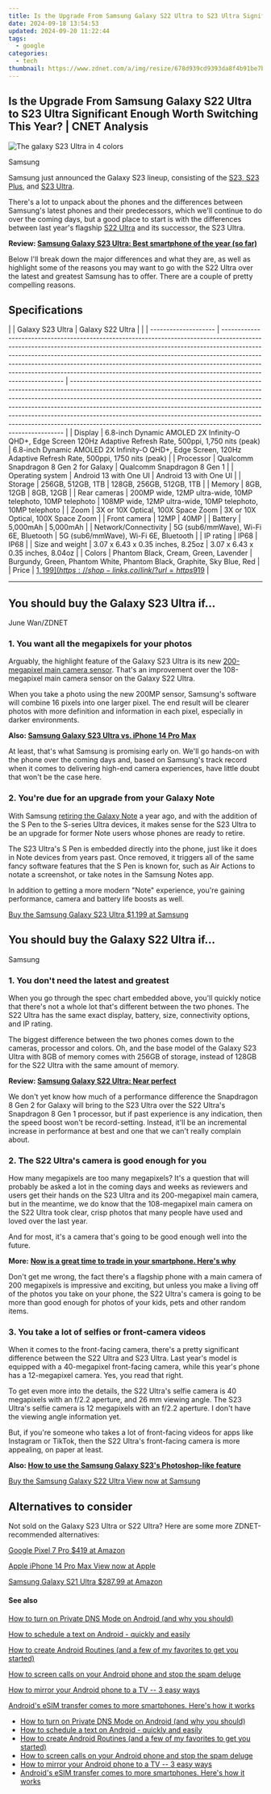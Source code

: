 ```yaml
---
title: Is the Upgrade From Samsung Galaxy S22 Ultra to S23 Ultra Significant Enough Worth Switching This Year? | CNET Analysis
date: 2024-09-18 13:54:53
updated: 2024-09-20 11:22:44
tags:
  - google
categories:
  - tech
thumbnail: https://www.zdnet.com/a/img/resize/678d939cd9393da8f4b91be7b4b43a67d35de18a/2023/01/30/68ce4e47-3f58-41fa-ace8-715e44cd19c5/dsc02607.jpg?width=278&height=156&fit=crop&auto=webp
---
```


## Is the Upgrade From Samsung Galaxy S22 Ultra to S23 Ultra Significant Enough Worth Switching This Year? | CNET Analysis

![The galaxy S23 Ultra in 4 colors](https://www.zdnet.com/a/img/resize/d8987160c06d8045db550c095c7f6a501a487c84/2023/01/30/d37c456f-55f8-4986-a2e8-8da1eb8b4b9d/galaxys23-ultra-4colors.jpg?auto=webp&width=1280)

Samsung

Samsung just announced the Galaxy S23 lineup, consisting of the [S23, S23 Plus](https://shop-links.co/link/?url=https%3A%2F%2Fwww.samsung.com%2Fus%2Fsmartphones%2Fgalaxy-s23%2Fbuy%2F&publisher_slug=itechdaily19598&exclusive=1), and [S23 Ultra](https://shop-links.co/link/?url=https%3A%2F%2Fwww.samsung.com%2Fus%2Fsmartphones%2Fgalaxy-s23-ultra%2Fbuy%2F&publisher_slug=itechdaily19598&exclusive=1). 

There's a lot to unpack about the phones and the differences between Samsung's latest phones and their predecessors, which we'll continue to do over the coming days, but a good place to start is with the differences between last year's flagship [S22 Ultra](https://buy.geni.us/Proxy.ashx?TSID=368250&GR%5FURL=https%3A%2F%2Fwww.amazon.com%2FSAMSUNG-Smartphone-Unlocked-Brightest-Processor%2Fdp%2FB09MW19JW2%2F%3Ftag%3Dzd-buy-button-20%26ascsubtag%3D%5F%5FCOM%5FCLICK%5FID%5F%5F%7C73699b7d-c59e-4e46-8ca5-69b7ac056107%7Cdtp&dtb=1) and its successor, the S23 Ultra. 

**Review: [Samsung Galaxy S23 Ultra: Best smartphone of the year (so far)](https://www.zdnet.com/article/samsung-galaxy-s23-ultra-review/)**

Below I'll break down the major differences and what they are, as well as highlight some of the reasons you may want to go with the S22 Ultra over the latest and greatest Samsung has to offer. There are a couple of pretty compelling reasons.

##  Specifications 

| | Galaxy S23 Ultra   | Galaxy S22 Ultra                                                                                                                                                                                                                                                                                                                                                                                                                    |                                                                                                                                                                                                                                                                                                                                                                                                                                                                                    |
| -------------------- | ----------------------------------------------------------------------------------------------------------------------------------------------------------------------------------------------------------------------------------------------------------------------------------------------------------------------------------------------------------------------------------------------------------------------------------- | ---------------------------------------------------------------------------------------------------------------------------------------------------------------------------------------------------------------------------------------------------------------------------------------------------------------------------------------------------------------------------------------------------------------------------------------------------------------------------------- |
| Display              | 6.8-inch Dynamic AMOLED 2X Infinity-O QHD+, Edge Screen 120Hz Adaptive Refresh Rate, 500ppi, 1,750 nits (peak)                                                                                                                                                                                                                                                                                                                      | 6.8-inch Dynamic AMOLED 2X Infinity-O QHD+, Edge Screen, 120Hz Adaptive Refresh Rate, 500ppi, 1750 nits (peak)                                                                                                                                                                                                                                                                                                                                                                     |
| Processor            | Qualcomm Snapdragon 8 Gen 2 for Galaxy                                                                                                                                                                                                                                                                                                                                                                                              | Qualcomm Snapdragon 8 Gen 1                                                                                                                                                                                                                                                                                                                                                                                                                                                        |
| Operating system     | Android 13 with One UI                                                                                                                                                                                                                                                                                                                                                                                                              | Android 13 with One UI                                                                                                                                                                                                                                                                                                                                                                                                                                                             |
| Storage              | 256GB, 512GB, 1TB                                                                                                                                                                                                                                                                                                                                                                                                                   | 128GB, 256GB, 512GB, 1TB                                                                                                                                                                                                                                                                                                                                                                                                                                                           |
| Memory               | 8GB, 12GB                                                                                                                                                                                                                                                                                                                                                                                                                           | 8GB, 12GB                                                                                                                                                                                                                                                                                                                                                                                                                                                                          |
| Rear cameras         | 200MP wide, 12MP ultra-wide, 10MP telephoto, 10MP telephoto                                                                                                                                                                                                                                                                                                                                                                         | 108MP wide, 12MP ultra-wide, 10MP telephoto, 10MP telephoto                                                                                                                                                                                                                                                                                                                                                                                                                        |
| Zoom                 | 3X or 10X Optical, 100X Space Zoom                                                                                                                                                                                                                                                                                                                                                                                                  | 3X or 10X Optical, 100X Space Zoom                                                                                                                                                                                                                                                                                                                                                                                                                                                 |
| Front camera         | 12MP                                                                                                                                                                                                                                                                                                                                                                                                                                | 40MP                                                                                                                                                                                                                                                                                                                                                                                                                                                                               |
| Battery              | 5,000mAh                                                                                                                                                                                                                                                                                                                                                                                                                            | 5,000mAh                                                                                                                                                                                                                                                                                                                                                                                                                                                                           |
| Network/Connectivity | 5G (sub6/mmWave), Wi-Fi 6E, Bluetooth                                                                                                                                                                                                                                                                                                                                                                                               | 5G (sub6/mmWave), Wi-Fi 6E, Bluetooth                                                                                                                                                                                                                                                                                                                                                                                                                                              |
| IP rating            | IP68                                                                                                                                                                                                                                                                                                                                                                                                                                | IP68                                                                                                                                                                                                                                                                                                                                                                                                                                                                               |
| Size and weight      | 3.07 x 6.43 x 0.35 inches, 8.25oz                                                                                                                                                                                                                                                                                                                                                                                                   | 3.07 x 6.43 x 0.35 inches, 8.04oz                                                                                                                                                                                                                                                                                                                                                                                                                                                  |
| Colors               | Phantom Black, Cream, Green, Lavender                                                                                                                                                                                                                                                                                                                                                                                               | Burgundy, Green, Phantom White, Phantom Black, Graphite, Sky Blue, Red                                                                                                                                                                                                                                                                                                                                                                                                             |
| Price                | [$1,199](https://shop-links.co/link/?url=https%3A%2F%2Fwww.samsung.com%2Fus%2Fsmartphones%2Fgalaxy-s23-ultra%2Fbuy%2F&publisher_slug=itechdaily19598&exclusive=1) | [$919](https://shop-links.co/link/?url=https%3A%2F%2Fwww.samsung.com%2Fus%2Fsmartphones%2Fgalaxy-s22-ultra%2Fbuy%2Fgalaxy-s22-ultra-128gb-unlocked-sm-s908uzwaxaa%2F&publisher_slug=itechdaily19598&exclusive=1) |

---

##  You should buy the Galaxy S23 Ultra if… 

June Wan/ZDNET

###  1\. You want all the megapixels for your photos 

Arguably, the highlight feature of the Galaxy S23 Ultra is its new [200-megapixel main camera sensor](https://www.zdnet.com/article/samsung-just-showed-off-this-200-megapixel-smartphone-image-sensor/). That's an improvement over the 108-megapixel main camera sensor on the Galaxy S22 Ultra. 

When you take a photo using the new 200MP sensor, Samsung's software will combine 16 pixels into one larger pixel. The end result will be clearer photos with more definition and information in each pixel, especially in darker environments. 

**Also: [Samsung Galaxy S23 Ultra vs. iPhone 14 Pro Max](https://www.zdnet.com/article/samsung-galaxy-s23-ultra-vs-iphone-14-pro-max/)**

At least, that's what Samsung is promising early on. We'll go hands-on with the phone over the coming days and, based on Samsung's track record when it comes to delivering high-end camera experiences, have little doubt that won't be the case here. 

###  2\. You're due for an upgrade from your Galaxy Note 

With Samsung [retiring the Galaxy Note](https://www.zdnet.com/article/heres-what-to-expect-from-the-next-samsung-unpacked-event/#:~:text=Earlier%2C%20Samsung%20hinted%20that%20the%20new%20Galaxy%20S%20phone%20will%20take%20inspiration%20from%20the%20discontinued%20Galaxy%20Note.) a year ago, and with the addition of the S Pen to the S-series Ultra devices, it makes sense for the S23 Ultra to be an upgrade for former Note users whose phones are ready to retire. 

The S23 Ultra's S Pen is embedded directly into the phone, just like it does in Note devices from years past. Once removed, it triggers all of the same fancy software features that the S Pen is known for, such as Air Actions to notate a screenshot, or take notes in the Samsung Notes app. 

In addition to getting a more modern "Note" experience, you're gaining performance, camera and battery life boosts as well. 

[Buy the Samsung Galaxy S23 Ultra $1,199 at Samsung](https://shop-links.co/link/?url=https%3A%2F%2Fwww.samsung.com%2Fus%2Fsmartphones%2Fgalaxy-s23-ultra%2Fbuy%2F&publisher_slug=itechdaily19598&exclusive=1)

##  You should buy the Galaxy S22 Ultra if… 

Samsung

### 1\. You don't need the latest and greatest

When you go through the spec chart embedded above, you'll quickly notice that there's not a whole lot that's different between the two phones. The S22 Ultra has the same exact display, battery, size, connectivity options, and IP rating. 

The biggest difference between the two phones comes down to the cameras, processor and colors. Oh, and the base model of the Galaxy S23 Ultra with 8GB of memory comes with 256GB of storage, instead of 128GB for the S22 Ultra with the same amount of memory. 

**Review: [Samsung Galaxy S22 Ultra: Near perfect](https://www.zdnet.com/article/samsung-galaxy-s22-ultra-review/)** 

We don't yet know how much of a performance difference the Snapdragon 8 Gen 2 for Galaxy will bring to the S23 Ultra over the S22 Ultra's Snapdragon 8 Gen 1 processor, but if past experience is any indication, then the speed boost won't be record-setting. Instead, it'll be an incremental increase in performance at best and one that we can't really complain about. 

### 2\. The S22 Ultra's camera is good enough for you

How many megapixels are too many megapixels? It's a question that will probably be asked a lot in the coming days and weeks as reviewers and users get their hands on the S23 Ultra and its 200-megapixel main camera, but in the meantime, we do know that the 108-megapixel main camera on the S22 Ultra took clear, crisp photos that many people have used and loved over the last year. 

And for most, it's a camera that's going to be good enough well into the future. 

**More:** [**Now is a great time to trade in your smartphone. Here's why**](https://www.zdnet.com/article/now-could-be-a-great-time-to-trade-in-your-smartphone-heres-why/)

Don't get me wrong, the fact there's a flagship phone with a main camera of 200 megapixels is impressive and exciting, but unless you make a living off of the photos you take on your phone, the S22 Ultra's camera is going to be more than good enough for photos of your kids, pets and other random items. 

### 3\. You take a lot of selfies or front-camera videos

When it comes to the front-facing camera, there's a pretty significant difference between the S22 Ultra and S23 Ultra. Last year's model is equipped with a 40-megapixel front-facing camera, while this year's phone has a 12-megapixel camera. Yes, you read that right. 

To get even more into the details, the S22 Ultra's selfie camera is 40 megapixels with an f/2.2 aperture, and 26 mm viewing angle. The S23 Ultra's selfie camera is 12 megapixels with an f/2.2 aperture. I don't have the viewing angle information yet. 

But, if you're someone who takes a lot of front-facing videos for apps like Instagram or TikTok, then the S22 Ultra's front-facing camera is more appealing, on paper at least. 

**Also: [How to use the Samsung Galaxy S23's Photoshop-like feature](https://www.zdnet.com/article/how-to-use-the-galaxy-s23s-new-magical-photoshop-like-trick/)**

[Buy the Samsung Galaxy S22 Ultra View now at Samsung](https://shop-links.co/link/?url=https%3A%2F%2Fwww.samsung.com%2Fus%2Fsmartphones%2Fgalaxy-s22-ultra%2Fbuy%2Fgalaxy-s22-ultra-128gb-unlocked-sm-s908uzwaxaa%2F&publisher_slug=itechdaily19598&exclusive=1)

##  Alternatives to consider   

Not sold on the Galaxy S23 Ultra or S22 Ultra? Here are some more ZDNET-recommended alternatives: 

[Google Pixel 7 Pro $419 at Amazon](https://buy.geni.us/Proxy.ashx?TSID=368250&GR%5FURL=https%3A%2F%2Fwww.amazon.com%2Fdp%2FB0BCQWYR2Z%2Fref%3Dasc%5Fdf%5FB0BCQWYR2Z1724410800000%3Fcreative%3D395261%26creativeASIN%3DB0BCQWYR2Z%26linkCode%3Dasn%26tag%3Dzd-buy-button-20%26ascsubtag%3D%5F%5FCOM%5FCLICK%5FID%5F%5F%7C73699b7d-c59e-4e46-8ca5-69b7ac056107%7Cdtp&dtb=1)

[Apple iPhone 14 Pro Max View now at Apple](https://apple.sjv.io/c/159047/435031/7613?&sharedId=zdnet&u=https%3A%2F%2Fwww.apple.com%2Fiphone-14-pro%2F&subId1=zd-%5F%5FCOM%5FCLICK%5FID%5F%5F-dtp)

[Samsung Galaxy S21 Ultra $287.99 at Amazon](https://buy.geni.us/Proxy.ashx?TSID=368250&GR%5FURL=https%3A%2F%2Fwww.amazon.com%2Fdp%2FB0939K5M9Q%3FlinkCode%3Dogi%26th%3D1%26psc%3D1%26tag%3Dzd-buy-button-20%26ascsubtag%3D%5F%5FCOM%5FCLICK%5FID%5F%5F%7C73699b7d-c59e-4e46-8ca5-69b7ac056107%7Cdtp&dtb=1)

#### See also

[How to turn on Private DNS Mode on Android (and why you should)](https://www.zdnet.com/article/how-to-turn-on-private-dns-mode-on-android-and-why-you-should/ "How to turn on Private DNS Mode on Android (and why you should)")

[How to schedule a text on Android - quickly and easily](https://www.zdnet.com/article/how-to-schedule-a-text-on-android/ "How to schedule a text on Android - quickly and easily")

[How to create Android Routines (and a few of my favorites to get you started)](https://www.zdnet.com/article/how-to-create-android-routines-and-a-few-of-my-favorites-to-get-you-started/ "How to create Android Routines (and a few of my favorites to get you started)")

[How to screen calls on your Android phone and stop the spam deluge](https://www.zdnet.com/article/how-to-screen-calls-on-your-android-phone-and-stop-the-spam-deluge/ "How to screen calls on your Android phone and stop the spam deluge")

[How to mirror your Android phone to a TV -- 3 easy ways](https://www.zdnet.com/article/how-to-mirror-android-to-tv/ "How to mirror your Android phone to a TV -- 3 easy ways")

[Android's eSIM transfer comes to more smartphones. Here's how it works](https://www.zdnet.com/article/androids-esim-transfer-comes-to-more-smartphones-heres-how-it-works/ "Android's eSIM transfer comes to more smartphones. Here's how it works")

* [How to turn on Private DNS Mode on Android (and why you should)](https://www.zdnet.com/article/how-to-turn-on-private-dns-mode-on-android-and-why-you-should/ "How to turn on Private DNS Mode on Android (and why you should)")
* [How to schedule a text on Android - quickly and easily](https://www.zdnet.com/article/how-to-schedule-a-text-on-android/ "How to schedule a text on Android - quickly and easily")
* [How to create Android Routines (and a few of my favorites to get you started)](https://www.zdnet.com/article/how-to-create-android-routines-and-a-few-of-my-favorites-to-get-you-started/ "How to create Android Routines (and a few of my favorites to get you started)")
* [How to screen calls on your Android phone and stop the spam deluge](https://www.zdnet.com/article/how-to-screen-calls-on-your-android-phone-and-stop-the-spam-deluge/ "How to screen calls on your Android phone and stop the spam deluge")
* [How to mirror your Android phone to a TV -- 3 easy ways](https://www.zdnet.com/article/how-to-mirror-android-to-tv/ "How to mirror your Android phone to a TV -- 3 easy ways")
* [Android's eSIM transfer comes to more smartphones. Here's how it works](https://www.zdnet.com/article/androids-esim-transfer-comes-to-more-smartphones-heres-how-it-works/ "Android's eSIM transfer comes to more smartphones. Here's how it works")

<ins class="adsbygoogle"
     style="display:block"
     data-ad-format="autorelaxed"
     data-ad-client="ca-pub-7571918770474297"
     data-ad-slot="1223367746"></ins>



<ins class="adsbygoogle"
     style="display:block"
     data-ad-client="ca-pub-7571918770474297"
     data-ad-slot="8358498916"
     data-ad-format="auto"
     data-full-width-responsive="true"></ins>
